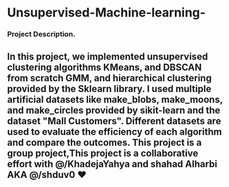 # Unsupervised-Machine-learning-

### Project Description.
## In this project, we implemented unsupervised clustering algorithms  KMeans, and DBSCAN from scratch GMM, and hierarchical clustering provided by the Sklearn library.  I used multiple artificial datasets like make_blobs, make_moons, and make_circles provided by sikit-learn and the dataset "Mall Customers". Different datasets are used to evaluate the efficiency of each algorithm and compare the outcomes. This project is a group project,This project is a collaborative effort with @/KhadejaYahya and shahad Alharbi AKA @/shduv0 ❤️
